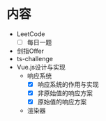 



# 内容

- LeetCode
  - [ ] 每日一题
- 剑指Offer
- ts-challenge
- Vue.js设计与实现
  - 响应系统
    - [x] 响应系统的作用与实现
    - [x] 非原始值的响应方案
    - [x] 原始值的响应方案
  - 渲染器